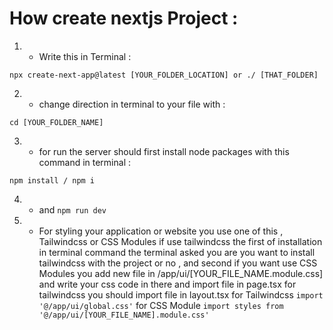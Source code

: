 # How create nextjs Project :


1. - Write this in Terminal :

```
npx create-next-app@latest [YOUR_FOLDER_LOCATION] or ./ [THAT_FOLDER]
```

2. - change direction in terminal to your file with :
 
```
cd [YOUR_FOLDER_NAME]
```

3. - for run the server should first install node packages with this command in terminal :
```
npm install / npm i
```
4. - and ```npm run dev```

5. - For styling your application or website you use one of this , Tailwindcss or CSS Modules if use tailwindcss the first of installation in terminal command the terminal asked you are you want to install tailwindcss with the project or no , and second if you want use CSS Modules you add new file in /app/ui/[YOUR_FILE_NAME.module.css] and write your css code in there and import file in page.tsx for tailwindcss you should import file in layout.tsx 
 for Tailwindcss ``` import '@/app/ui/global.css' ``` 
 for CSS Module ``` import styles from '@/app/ui/[YOUR_FILE_NAME].module.css' ```